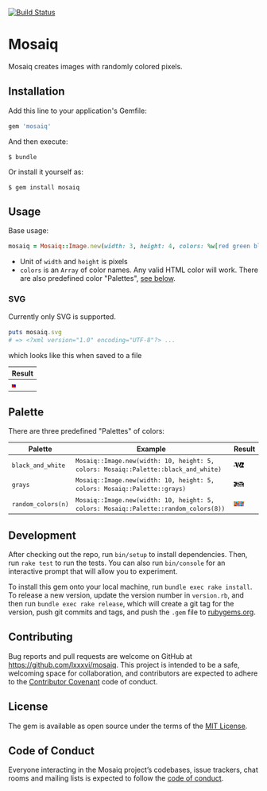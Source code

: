 [![Build Status](https://travis-ci.org/lxxxvi/mosaiq.svg?branch=master)](https://travis-ci.org/lxxxvi/mosaiq)

# Mosaiq

Mosaiq creates images with randomly colored pixels.

## Installation

Add this line to your application's Gemfile:

```ruby
gem 'mosaiq'
```

And then execute:

    $ bundle

Or install it yourself as:

    $ gem install mosaiq

## Usage

Base usage:

```ruby
mosaiq = Mosaiq::Image.new(width: 3, height: 4, colors: %w[red green blue])
```

* Unit of `width` and `height` is pixels
* `colors` is an `Array` of color names. Any valid HTML color will work. There are also predefined color "Palettes", [see below](#palette).


### SVG

Currently only SVG is supported.

```ruby
puts mosaiq.svg
# => <?xml version="1.0" encoding="UTF-8"?> ...
```

which looks like this when saved to a file

| Result                                                        |
|---------------------------------------------------------------|
| ![Example mosaiq](./documentation/example_red_green_blue.svg) |


## Palette

There are three predefined "Palettes" of colors:

| Palette            | Example                                                                              | Result                                                                  |
|--------------------|--------------------------------------------------------------------------------------|-------------------------------------------------------------------------|
| `black_and_white`  | `Mosaiq::Image.new(width: 10, height: 5, colors: Mosaiq::Palette::black_and_white)`  | ![Example black_and_white](./documentation/example_black_and_white.svg) |
| `grays`            | `Mosaiq::Image.new(width: 10, height: 5, colors: Mosaiq::Palette::grays)`            | ![Example grays](./documentation/example_grays.svg)                     |
| `random_colors(n)` | `Mosaiq::Image.new(width: 10, height: 5, colors: Mosaiq::Palette::random_colors(8))` | ![Example random_colors](./documentation/example_random_colors_8.svg)   |


## Development

After checking out the repo, run `bin/setup` to install dependencies. Then, run `rake test` to run the tests. You can also run `bin/console` for an interactive prompt that will allow you to experiment.

To install this gem onto your local machine, run `bundle exec rake install`. To release a new version, update the version number in `version.rb`, and then run `bundle exec rake release`, which will create a git tag for the version, push git commits and tags, and push the `.gem` file to [rubygems.org](https://rubygems.org).

## Contributing

Bug reports and pull requests are welcome on GitHub at https://github.com/lxxxvi/mosaiq. This project is intended to be a safe, welcoming space for collaboration, and contributors are expected to adhere to the [Contributor Covenant](http://contributor-covenant.org) code of conduct.

## License

The gem is available as open source under the terms of the [MIT License](https://opensource.org/licenses/MIT).

## Code of Conduct

Everyone interacting in the Mosaiq project’s codebases, issue trackers, chat rooms and mailing lists is expected to follow the [code of conduct](https://github.com/[USERNAME]/mosaiq/blob/master/CODE_OF_CONDUCT.md).
